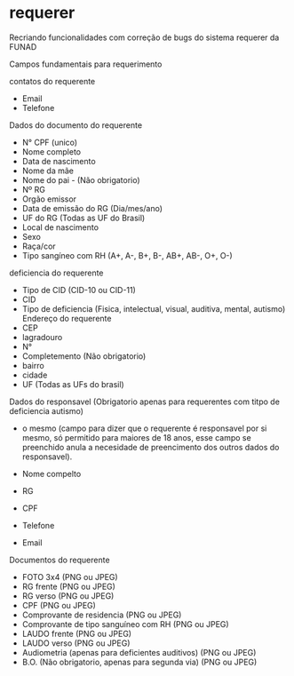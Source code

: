 # requerer
Recriando funcionalidades com correção de bugs do sistema requerer da FUNAD


Campos fundamentais para requerimento

contatos do requerente
- Email
- Telefone

Dados do documento do requerente
- N° CPF (unico)
- Nome completo
- Data de nascimento
- Nome da mãe
- Nome do pai - (Não obrigatorio)
- Nº RG
- Orgão emissor
- Data de emissão do RG (Dia/mes/ano)
- UF do RG (Todas as UF do Brasil)
- Local de nascimento
- Sexo
- Raça/cor
- Tipo sangíneo com RH (A+, A-, B+, B-, AB+, AB-, O+, O-)

deficiencia do requerente
- Tipo de CID (CID-10 ou CID-11)
- CID
- Tipo de deficiencia (Fisica, intelectual, visual, auditiva, mental, autismo)
Endereço do requerente
- CEP
- lagradouro
- N°
- Completemento (Não obrigatorio)
- bairro
- cidade
- UF (Todas as UFs do brasil)

Dados do responsavel (Obrigatorio apenas para requerentes com titpo de deficiencia autismo)

- o mesmo (campo para dizer que o requerente é responsavel por si mesmo, só permitido para maiores de 18 anos, esse campo se preenchido anula a necesidade de preencimento dos outros dados do responsavel).

- Nome compelto
- RG
- CPF
- Telefone
- Email

Documentos do requerente
- FOTO 3x4 (PNG ou JPEG)
- RG frente (PNG ou JPEG)
- RG verso (PNG ou JPEG)
- CPF (PNG ou JPEG)
- Comprovante de residencia (PNG ou JPEG)
- Comprovante de tipo sanguíneo com RH (PNG ou JPEG)
- LAUDO frente (PNG ou JPEG)
- LAUDO verso (PNG ou JPEG)
- Audiometria (apenas para deficientes auditivos) (PNG ou JPEG)
- B.O. (Não obrigatorio, apenas para segunda via) (PNG ou JPEG)